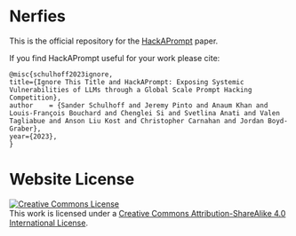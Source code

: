 # Nerfies

This is the official repository for the [HackAPrompt](https://trigaten.github.io/hackaprompt.github.io/HackAPrompt.pdf) paper.

If you find HackAPrompt useful for your work please cite:
```
@misc{schulhoff2023ignore,
title={Ignore This Title and HackAPrompt: Exposing Systemic Vulnerabilities of LLMs through a Global Scale Prompt Hacking Competition},
author    = {Sander Schulhoff and Jeremy Pinto and Anaum Khan and Louis-François Bouchard and Chenglei Si and Svetlina Anati and Valen Tagliabue and Anson Liu Kost and Christopher Carnahan and Jordan Boyd-Graber},
year={2023},
}
```

# Website License
<a rel="license" href="http://creativecommons.org/licenses/by-sa/4.0/"><img alt="Creative Commons License" style="border-width:0" src="https://i.creativecommons.org/l/by-sa/4.0/88x31.png" /></a><br />This work is licensed under a <a rel="license" href="http://creativecommons.org/licenses/by-sa/4.0/">Creative Commons Attribution-ShareAlike 4.0 International License</a>.
